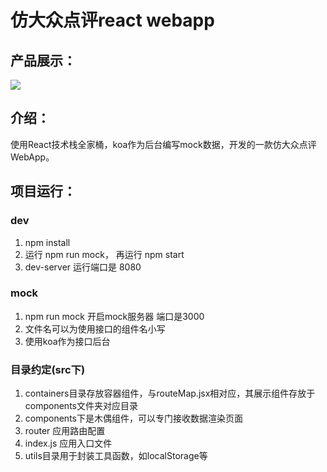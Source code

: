 仿大众点评react webapp
==========
## 产品展示： 
<img src="https://github.com/wsyxl365/react-webapp-dzdp/blob/master/dzdp-show.jpg"/>

## 介绍： 
使用React技术栈全家桶，koa作为后台编写mock数据，开发的一款仿大众点评WebApp。

## 项目运行： 
### dev 
1. npm install
2. 运行 npm run mock， 再运行 npm start
3. dev-server 运行端口是 8080

### mock 
1. npm run mock 开启mock服务器 端口是3000
3. 文件名可以为使用接口的组件名小写
3. 使用koa作为接口后台

### 目录约定(src下)
1. containers目录存放容器组件，与routeMap.jsx相对应，其展示组件存放于components文件夹对应目录
2. components下是木偶组件，可以专门接收数据渲染页面
4. router 应用路由配置
5. index.js 应用入口文件
6. utils目录用于封装工具函数，如localStorage等
